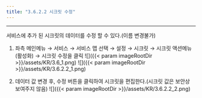 ```yaml
---
title: "3.6.2.2 시크릿 수정"
---
```


---
서비스에 추가 된 시크릿의 데이터를 수정 할 수 있다.\(이름 변경불가\)

1. 좌측 메인메뉴 → 서비스 → 서비스 맵 선택 → 설정 → 시크릿 → 시크릿 액션메뉴\(활성화\) →  시크릿 수정을 클릭
    ![]({{< param imageRootDir >}}/assets/KR/3.6_1.png)
    ![]({{< param imageRootDir >}}/assets/KR/3.6.2.2_1.png)

2. 데이터 값 변경 후, 수정 버튼을 클릭하여 시크릿을 편집한다.\(시크릿 값은 보안상 보여주지 않음\)
    ![]({{< param imageRootDir >}}/assets/KR/3.6.2.2_2.png)
